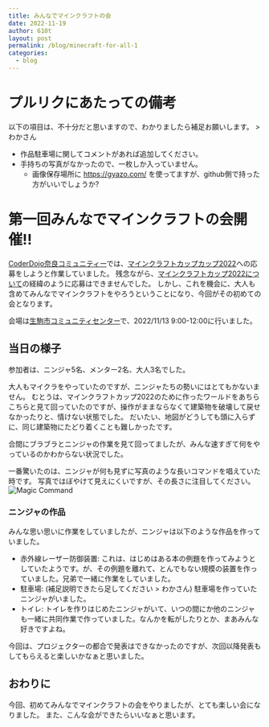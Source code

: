```yaml
---
title: みんなでマインクラフトの会
date: 2022-11-19
author: 610t
layout: post
permalink: /blog/minecraft-for-all-1
categories:
  - blog
---
```

# プルリクにあたっての備考
以下の項目は、不十分だと思いますので、わかりましたら補足お願いします。 > わかさん
- 作品駐車場に関してコメントがあれば追加してください。
- 手持ちの写真がなかったので、一枚しか入っていません。
  - 画像保存場所に https://gyazo.com/ を使ってますが、github側で持った方がいいでしょうか?


# 第一回みんなでマインクラフトの会開催!!
[CoderDojo奈良コミュニティー](https://nara-coderdojo.github.io/)では、[マインクラフトカップカップ2022](https://minecraftcup.com/)への応募をしようと作業していました。
残念ながら、[マインクラフトカップ2022について](https://nara-coderdojo.github.io/blog/minecraft-cup-2022/)の経緯のように応募はできませんでした。
しかし、これを機会に、大人も含めてみんなでマインクラフトをやろうということになり、今回がその初めての会となります。

会場は[生駒市コミュニティセンター](https://www.city.ikoma.lg.jp/0000002219.html)で、2022/11/13 9:00-12:00に行いました。

## 当日の様子
参加者は、ニンジャ5名、メンター2名、大人3名でした。

大人もマイクラをやっていたのですが、ニンジャたちの勢いにはとてもかないません。
むとうは、マインクラフトカップ2022のために作ったワールドをあちらこちらと見て回っていたのですが、操作がままならなくて建築物を破壊して戻せなかったりと、情けない状態でした。
だいたい、地図がどうしても頭に入らずに、同じ建築物にたどり着くことも難しかったです。

合間にブラブラとニンジャの作業を見て回ってましたが、みんな速すぎて何をやっているのかわからない状況でした。

一番驚いたのは、ニンジャが何も見ずに写真のような長いコマンドを唱えていた時です。
写真ではぼやけて見えにくいですが、その長さに注目してください。
![Magic Command](https://i.gyazo.com/d097af2fadb488cbc0fdc564ee886f07.jpg)

### ニンジャの作品
みんな思い思いに作業をしていましたが、ニンジャは以下のような作品を作っていました。
- 赤外線レーザー防御装置: これは、はじめはある本の例題を作ってみようとしていたようです。が、その例題を離れて、とんでもない規模の装置を作っていました。兄弟で一緒に作業をしていました。
- 駐車場: (補足説明できたら足してください > わかさん) 駐車場を作っていたニンジャがいました。
- トイレ: トイレを作りはじめたニンジャがいて、いつの間にか他のニンジャも一緒に共同作業で作っていました。なんかを転がしたりとか、まあみんな好きですよね。

今回は、プロジェクターの都合で発表はできなかったのですが、次回以降発表もしてもらえると楽しいかなぁと思いました。

## おわりに
今回、初めてみんなでマインクラフトの会をやりましたが、とても楽しい会になりました。
また、こんな会ができたらいいなぁと思います。
